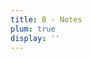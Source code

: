 ```yaml
---
title: B - Notes
plum: true
display: ''
---
```


<!-- <SubNav /> -->

<ListPosts only-date type="note" />

